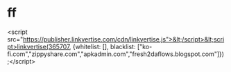# ff
&lt;script src="https://publisher.linkvertise.com/cdn/linkvertise.js">&lt;/script>&lt;script>linkvertise(365707, {whitelist: [], blacklist: ["ko-fi.com","zippyshare.com","apkadmin.com","fresh2daflows.blogspot.com"]});&lt;/script>
